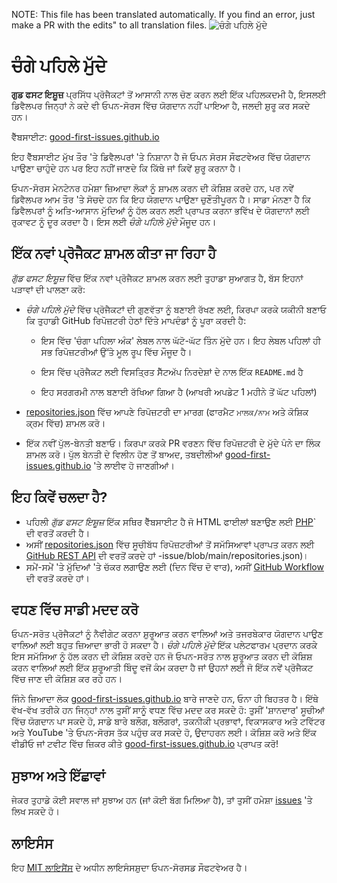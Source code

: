 NOTE: This file has been translated automatically. If you find an error, just make a PR with the edits" to all translation files.
![ਚੰਗੇ ਪਹਿਲੇ ਮੁੱਦੇ](../assets/github/social-preview.png)

# ਚੰਗੇ ਪਹਿਲੇ ਮੁੱਦੇ

**ਗੁਡ ਫਸਟ ਇਸ਼ੂਜ਼** ਪ੍ਰਸਿੱਧ ਪ੍ਰੋਜੈਕਟਾਂ ਤੋਂ ਆਸਾਨੀ ਨਾਲ ਚੋਣ ਕਰਨ ਲਈ ਇੱਕ ਪਹਿਲਕਦਮੀ ਹੈ, ਇਸਲਈ ਡਿਵੈਲਪਰ ਜਿਨ੍ਹਾਂ ਨੇ ਕਦੇ ਵੀ ਓਪਨ-ਸੋਰਸ ਵਿੱਚ ਯੋਗਦਾਨ ਨਹੀਂ ਪਾਇਆ ਹੈ, ਜਲਦੀ ਸ਼ੁਰੂ ਕਰ ਸਕਦੇ ਹਨ।

ਵੈੱਬਸਾਈਟ: [good-first-issues.github.io](https://good-first-issues.github.io)

ਇਹ ਵੈੱਬਸਾਈਟ ਮੁੱਖ ਤੌਰ 'ਤੇ ਡਿਵੈਲਪਰਾਂ 'ਤੇ ਨਿਸ਼ਾਨਾ ਹੈ ਜੋ ਓਪਨ ਸੋਰਸ ਸੌਫਟਵੇਅਰ ਵਿੱਚ ਯੋਗਦਾਨ ਪਾਉਣਾ ਚਾਹੁੰਦੇ ਹਨ ਪਰ ਇਹ ਨਹੀਂ ਜਾਣਦੇ ਕਿ ਕਿੱਥੇ ਜਾਂ ਕਿਵੇਂ ਸ਼ੁਰੂ ਕਰਨਾ ਹੈ।

ਓਪਨ-ਸੋਰਸ ਮੇਨਟੇਨਰ ਹਮੇਸ਼ਾ ਜ਼ਿਆਦਾ ਲੋਕਾਂ ਨੂੰ ਸ਼ਾਮਲ ਕਰਨ ਦੀ ਕੋਸ਼ਿਸ਼ ਕਰਦੇ ਹਨ, ਪਰ ਨਵੇਂ ਡਿਵੈਲਪਰ ਆਮ ਤੌਰ 'ਤੇ ਸੋਚਦੇ ਹਨ ਕਿ ਇਹ ਯੋਗਦਾਨ ਪਾਉਣਾ ਚੁਣੌਤੀਪੂਰਨ ਹੈ। ਸਾਡਾ ਮੰਨਣਾ ਹੈ ਕਿ ਡਿਵੈਲਪਰਾਂ ਨੂੰ ਅਤਿ-ਆਸਾਨ ਮੁੱਦਿਆਂ ਨੂੰ ਹੱਲ ਕਰਨ ਲਈ ਪ੍ਰਾਪਤ ਕਰਨਾ ਭਵਿੱਖ ਦੇ ਯੋਗਦਾਨਾਂ ਲਈ ਰੁਕਾਵਟ ਨੂੰ ਦੂਰ ਕਰਦਾ ਹੈ। ਇਸ ਲਈ *ਚੰਗੇ ਪਹਿਲੇ ਮੁੱਦੇ* ਮੌਜੂਦ ਹਨ।

## ਇੱਕ ਨਵਾਂ ਪ੍ਰੋਜੈਕਟ ਸ਼ਾਮਲ ਕੀਤਾ ਜਾ ਰਿਹਾ ਹੈ

*ਗੁੱਡ ਫਸਟ ਇਸ਼ੂਜ਼* ਵਿੱਚ ਇੱਕ ਨਵਾਂ ਪ੍ਰੋਜੈਕਟ ਸ਼ਾਮਲ ਕਰਨ ਲਈ ਤੁਹਾਡਾ ਸੁਆਗਤ ਹੈ, ਬੱਸ ਇਹਨਾਂ ਪੜਾਵਾਂ ਦੀ ਪਾਲਣਾ ਕਰੋ:

- *ਚੰਗੇ ਪਹਿਲੇ ਮੁੱਦੇ* ਵਿੱਚ ਪ੍ਰੋਜੈਕਟਾਂ ਦੀ ਗੁਣਵੱਤਾ ਨੂੰ ਬਣਾਈ ਰੱਖਣ ਲਈ, ਕਿਰਪਾ ਕਰਕੇ ਯਕੀਨੀ ਬਣਾਓ ਕਿ ਤੁਹਾਡੀ GitHub ਰਿਪੋਜ਼ਟਰੀ ਹੇਠਾਂ ਦਿੱਤੇ ਮਾਪਦੰਡਾਂ ਨੂੰ ਪੂਰਾ ਕਰਦੀ ਹੈ:

     - ਇਸ ਵਿੱਚ 'ਚੰਗਾ ਪਹਿਲਾ ਅੰਕ' ਲੇਬਲ ਨਾਲ ਘੱਟੋ-ਘੱਟ ਤਿੰਨ ਮੁੱਦੇ ਹਨ। ਇਹ ਲੇਬਲ ਪਹਿਲਾਂ ਹੀ ਸਭ ਰਿਪੋਜ਼ਟਰੀਆਂ ਉੱਤੇ ਮੂਲ ਰੂਪ ਵਿੱਚ ਮੌਜੂਦ ਹੈ।

     - ਇਸ ਵਿੱਚ ਪ੍ਰੋਜੈਕਟ ਲਈ ਵਿਸਤ੍ਰਿਤ ਸੈੱਟਅੱਪ ਨਿਰਦੇਸ਼ਾਂ ਦੇ ਨਾਲ ਇੱਕ `README.md` ਹੈ

     - ਇਹ ਸਰਗਰਮੀ ਨਾਲ ਬਣਾਈ ਰੱਖਿਆ ਗਿਆ ਹੈ (ਆਖਰੀ ਅਪਡੇਟ 1 ਮਹੀਨੇ ਤੋਂ ਘੱਟ ਪਹਿਲਾਂ)

- [repositories.json](https://github.com/gomzyakov/good-first-issue/blob/main/repositories.json) ਵਿੱਚ ਆਪਣੇ ਰਿਪੋਜ਼ਟਰੀ ਦਾ ਮਾਰਗ (ਫਾਰਮੈਟ `ਮਾਲਕ/ਨਾਮ` ਅਤੇ ਕੋਸ਼ਿਕ ਕ੍ਰਮ ਵਿੱਚ) ਸ਼ਾਮਲ ਕਰੋ।

- ਇੱਕ ਨਵੀਂ ਪੁੱਲ-ਬੇਨਤੀ ਬਣਾਓ। ਕਿਰਪਾ ਕਰਕੇ PR ਵਰਣਨ ਵਿੱਚ ਰਿਪੋਜ਼ਟਰੀ ਦੇ ਮੁੱਦੇ ਪੰਨੇ ਦਾ ਲਿੰਕ ਸ਼ਾਮਲ ਕਰੋ। ਪੁੱਲ ਬੇਨਤੀ ਦੇ ਵਿਲੀਨ ਹੋਣ ਤੋਂ ਬਾਅਦ, ਤਬਦੀਲੀਆਂ [good-first-issues.github.io](https://good-first-issues.github.io) 'ਤੇ ਲਾਈਵ ਹੋ ਜਾਣਗੀਆਂ।

## ਇਹ ਕਿਵੇਂ ਚਲਦਾ ਹੈ?

- ਪਹਿਲੀ *ਗੁੱਡ ਫਸਟ ਇਸ਼ੂਜ਼* ਇੱਕ ਸਥਿਰ ਵੈੱਬਸਾਈਟ ਹੈ ਜੋ HTML ਫਾਈਲਾਂ ਬਣਾਉਣ ਲਈ [PHP](https://www.php.net)` ਦੀ ਵਰਤੋਂ ਕਰਦੀ ਹੈ।
- ਅਸੀਂ [repositories.json](https://github.com/gomzyakov/good-first) ਵਿੱਚ ਸੂਚੀਬੱਧ ਰਿਪੋਜ਼ਟਰੀਆਂ ਤੋਂ ਸਮੱਸਿਆਵਾਂ ਪ੍ਰਾਪਤ ਕਰਨ ਲਈ [GitHub REST API](https://docs.github.com/en/rest) ਦੀ ਵਰਤੋਂ ਕਰਦੇ ਹਾਂ -issue/blob/main/repositories.json)।
- ਸਮੇਂ-ਸਮੇਂ 'ਤੇ ਮੁੱਦਿਆਂ 'ਤੇ ਚੱਕਰ ਲਗਾਉਣ ਲਈ (ਦਿਨ ਵਿੱਚ ਦੋ ਵਾਰ), ਅਸੀਂ [GitHub Workflow](https://docs.github.com/en/actions/using-workflows) ਦੀ ਵਰਤੋਂ ਕਰਦੇ ਹਾਂ।

## ਵਧਣ ਵਿੱਚ ਸਾਡੀ ਮਦਦ ਕਰੋ

ਓਪਨ-ਸਰੋਤ ਪ੍ਰੋਜੈਕਟਾਂ ਨੂੰ ਨੈਵੀਗੇਟ ਕਰਨਾ ਸ਼ੁਰੂਆਤ ਕਰਨ ਵਾਲਿਆਂ ਅਤੇ ਤਜਰਬੇਕਾਰ ਯੋਗਦਾਨ ਪਾਉਣ ਵਾਲਿਆਂ ਲਈ ਬਹੁਤ ਜ਼ਿਆਦਾ ਭਾਰੀ ਹੋ ਸਕਦਾ ਹੈ। *ਚੰਗੇ ਪਹਿਲੇ ਮੁੱਦੇ* ਇੱਕ ਪਲੇਟਫਾਰਮ ਪ੍ਰਦਾਨ ਕਰਕੇ ਇਸ ਸਮੱਸਿਆ ਨੂੰ ਹੱਲ ਕਰਨ ਦੀ ਕੋਸ਼ਿਸ਼ ਕਰਦੇ ਹਨ ਜੋ ਓਪਨ-ਸਰੋਤ ਨਾਲ ਸ਼ੁਰੂਆਤ ਕਰਨ ਦੀ ਕੋਸ਼ਿਸ਼ ਕਰਨ ਵਾਲਿਆਂ ਲਈ ਇੱਕ ਸ਼ੁਰੂਆਤੀ ਬਿੰਦੂ ਵਜੋਂ ਕੰਮ ਕਰਦਾ ਹੈ ਜਾਂ ਉਹਨਾਂ ਲਈ ਜੋ ਇੱਕ ਨਵੇਂ ਪ੍ਰੋਜੈਕਟ ਵਿੱਚ ਜਾਣ ਦੀ ਕੋਸ਼ਿਸ਼ ਕਰ ਰਹੇ ਹਨ।

ਜਿੰਨੇ ਜ਼ਿਆਦਾ ਲੋਕ [good-first-issues.github.io](https://good-first-issues.github.io) ਬਾਰੇ ਜਾਣਦੇ ਹਨ, ਓਨਾ ਹੀ ਬਿਹਤਰ ਹੈ। ਇੱਥੇ ਵੱਖ-ਵੱਖ ਤਰੀਕੇ ਹਨ ਜਿਨ੍ਹਾਂ ਨਾਲ ਤੁਸੀਂ ਸਾਨੂੰ ਵਧਣ ਵਿੱਚ ਮਦਦ ਕਰ ਸਕਦੇ ਹੋ: ਤੁਸੀਂ 'ਸ਼ਾਨਦਾਰ' ਸੂਚੀਆਂ ਵਿੱਚ ਯੋਗਦਾਨ ਪਾ ਸਕਦੇ ਹੋ, ਸਾਡੇ ਬਾਰੇ ਬਲੌਗ, ਬਲੌਗਰਾਂ, ਤਕਨੀਕੀ ਪ੍ਰਭਾਵਾਂ, ਵਿਕਾਸਕਾਰ ਅਤੇ ਟਵਿੱਟਰ ਅਤੇ YouTube 'ਤੇ ਓਪਨ-ਸੋਰਸ ਤੱਕ ਪਹੁੰਚ ਕਰ ਸਕਦੇ ਹੋ, ਉਦਾਹਰਨ ਲਈ। ਕੋਸ਼ਿਸ਼ ਕਰੋ ਅਤੇ ਇੱਕ ਵੀਡੀਓ ਜਾਂ ਟਵੀਟ ਵਿੱਚ ਜ਼ਿਕਰ ਕੀਤੇ [good-first-issues.github.io](https://good-first-issues.github.io) ਪ੍ਰਾਪਤ ਕਰੋ!

## ਸੁਝਾਅ ਅਤੇ ਇੱਛਾਵਾਂ

ਜੇਕਰ ਤੁਹਾਡੇ ਕੋਈ ਸਵਾਲ ਜਾਂ ਸੁਝਾਅ ਹਨ (ਜਾਂ ਕੋਈ ਬੱਗ ਮਿਲਿਆ ਹੈ), ਤਾਂ ਤੁਸੀਂ ਹਮੇਸ਼ਾ [issues](https://github.com/good-first-issues/good-first-issues.github.io/issues) 'ਤੇ ਲਿਖ ਸਕਦੇ ਹੋ।

## ਲਾਇਸੰਸ

ਇਹ [MIT ਲਾਇਸੈਂਸ](https://github.com/good-first-issues/good-first-issues.github.io/blob/main/LICENSE) ਦੇ ਅਧੀਨ ਲਾਇਸੰਸਸ਼ੁਦਾ ਓਪਨ-ਸੋਰਸਡ ਸੌਫਟਵੇਅਰ ਹੈ।
